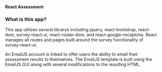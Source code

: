 #### React Assessment

### What is this app?
This app utilizes several librarys including jquery, react-bootstrap, react-dom, survey-react-ui, react-router-dom, and react-google-recaptcha. React manages all routes and pages built around the survey functionality of survey-react-ui.

An EmailJS account is linked to offer users the ability to email their assessment results to themselves. The EmailJS template is built using the EmailJS GUI along with several modifications to the resulting HTML.